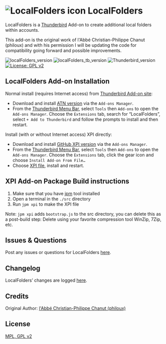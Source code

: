 # ![LocalFolders icon](src/chrome/skin/classic/localfolder-32x32.png "LocalFolders")  LocalFolders

LocalFolders is a [Thunderbird](https://www.thunderbird.net/) Add-on to create additional local folders within accounts.

This add-on is the original work of l'Abbé Christian-Philippe Chanut (philoux) and with his permission I will be updating
the code for compatibility going forward and possible improvements.

![localFolders_version](https://img.shields.io/badge/version-v0.8.15-darkorange.png?label=LocalFolder)
![localFolders_tb_version](https://img.shields.io/badge/version-v0.8.15-blue.png?label=Thunderbird%20Add-on)
![Thunderbird_version](https://img.shields.io/badge/version-v60.0_--_65.*-blue.png?label=Thunderbird)
[![License: GPL v2](https://img.shields.io/badge/License-MPL,%20GPL%20v2-red.png)](src/LICENSE)

## LocalFolders Add-on Installation

Normal install (requires Internet access) from [Thunderbird Add-on site](https://addons.thunderbird.net/):
- Download and install [ATN version](https://addons.thunderbird.net/addon/localfolder/) via the ``Add-ons Manager``.
- From the [Thunderbird Menu Bar](https://support.mozilla.org/en-US/kb/display-thunderbird-menus-and-toolbar), select ``Tools`` then ``Add-ons`` to open the ``Add-ons Manager``. Choose the ``Extensions`` tab, search for “LocalFolders”, select ``+ Add to Thunderbird`` and follow the prompts to install and then restart.

Install (with or without Internet access) XPI directly:
- Download and install [GitHub XPI version](xpi) via the ``Add-ons Manager``.
- From the [Thunderbird Menu Bar](https://support.mozilla.org/en-US/kb/display-thunderbird-menus-and-toolbar), select ``Tools`` then ``Add-ons`` to open the ``Add-ons Manager``. Choose the ``Extensions`` tab, click the gear icon and choose ``Install Add-on From File…``
- Choose [XPI file](xpi), install and restart.

## XPI Add-on Package Build instructions

1. Make sure that you have [jpm](https://developer.mozilla.org/en-US/Add-ons/SDK/Tools/jpm#Installation) tool installed
2. Open a terminal in the ``./src`` directory
3. Run ``jpm xpi`` to make the XPI file

Note: ``jpm xpi`` adds ``bootstrap.js`` to the src directory, you can delete this as a post-build step: 
Delete using your favorite compression tool WinZip, 7Zip, etc.

## Issues & Questions
Post any issues or questions for LocalFolders [here](https://github.com/cleidigh/Localfolder-TB/issues).

## Changelog
LocalFolders’ changes are logged [here](CHANGELOG.md).

## Credits
Original Author: [l'Abbé Christian-Philippe Chanut (philoux)](https://addons.thunderbird.net/user/philoux/ "l'Abbé Christian-Philippe Chanut (philoux)")

## License
[MPL, GPL v2](src/LICENSE)

